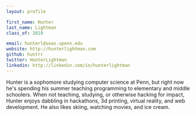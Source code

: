 ```yaml
---
layout: profile

first_name: Hunter
last_name: Lightman
class_of: 2019

email: hunterl@seas.upenn.edu
website: http://hunterlightman.com
github: huntrr
twitter: HunterLightman
linkedin: http://linkedin.com/in/hunterlightman
---
```


Hunter is a sophomore studying computer science at Penn, but right now he's
spending his summer teaching programming to elementary and middle schoolers.
When not teaching, studying, or otherwise hacking for impact, Hunter enjoys
dabbling in hackathons, 3d printing, virtual reality, and web development.
He also likes skiing, watching movies, and ice cream.
